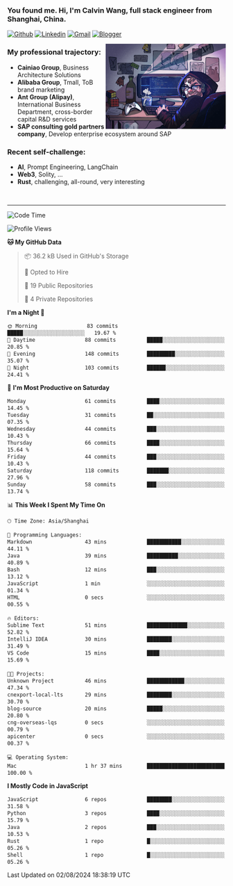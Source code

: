 <!-- Greeting -->
### You found me. Hi, I'm Calvin Wang, full stack engineer from Shanghai, China.

[![Github](https://img.shields.io/badge/-Github-000?style=flat&logo=Github&logoColor=white)](https://github.com/wangjunneil)
[![Linkedin](https://img.shields.io/badge/-LinkedIn-blue?style=flat&logo=Linkedin&logoColor=white)](https://www.linkedin.com/in/wangjunneil/)
[![Gmail](https://img.shields.io/badge/-Gmail-c14438?style=flat&logo=Gmail&logoColor=white)](mailto:wangjunneil@gmail.com)
[![Blogger](https://img.shields.io/badge/-Blogger-gray?style=flat&logo=Blogger&logoColor=white)](https://www.wangjun.dev)

<!--Introduction -->

<img align="right" alt="img" src="https://raw.githubusercontent.com/wangjunneil/wangjunneil/main/imgs/cover_image.png" width="55%" height="auto" />

### My professional trajectory: 
- **Cainiao Group**, Business Architecture Solutions
- **Alibaba Group**, Tmall, ToB brand marketing
- **Ant Group (Alipay)**, International Business Department, cross-border capital R&D services
- **SAP consulting gold partners company**, Develop enterprise ecosystem around SAP
### Recent self-challenge:
- **AI**, Prompt Engineering, LangChain
- **Web3**, Solity, ...
- **Rust**, challenging, all-round, very interesting

<br/>

---
<!-- Your badges -->

<!--START_SECTION:waka-->
![Code Time](http://img.shields.io/badge/Code%20Time-233%20hrs%2030%20mins-blue)

![Profile Views](http://img.shields.io/badge/Profile%20Views-0-blue)

**🐱 My GitHub Data** 

> 📦 36.2 kB Used in GitHub's Storage 
 > 
> 💼 Opted to Hire
 > 
> 📜 19 Public Repositories 
 > 
> 🔑 4 Private Repositories 
 > 
**I'm a Night 🦉** 

```text
🌞 Morning                83 commits          █████░░░░░░░░░░░░░░░░░░░░   19.67 % 
🌆 Daytime                88 commits          █████░░░░░░░░░░░░░░░░░░░░   20.85 % 
🌃 Evening                148 commits         █████████░░░░░░░░░░░░░░░░   35.07 % 
🌙 Night                  103 commits         ██████░░░░░░░░░░░░░░░░░░░   24.41 % 
```
📅 **I'm Most Productive on Saturday** 

```text
Monday                   61 commits          ████░░░░░░░░░░░░░░░░░░░░░   14.45 % 
Tuesday                  31 commits          ██░░░░░░░░░░░░░░░░░░░░░░░   07.35 % 
Wednesday                44 commits          ███░░░░░░░░░░░░░░░░░░░░░░   10.43 % 
Thursday                 66 commits          ████░░░░░░░░░░░░░░░░░░░░░   15.64 % 
Friday                   44 commits          ███░░░░░░░░░░░░░░░░░░░░░░   10.43 % 
Saturday                 118 commits         ███████░░░░░░░░░░░░░░░░░░   27.96 % 
Sunday                   58 commits          ███░░░░░░░░░░░░░░░░░░░░░░   13.74 % 
```


📊 **This Week I Spent My Time On** 

```text
🕑︎ Time Zone: Asia/Shanghai

💬 Programming Languages: 
Markdown                 43 mins             ███████████░░░░░░░░░░░░░░   44.11 % 
Java                     39 mins             ██████████░░░░░░░░░░░░░░░   40.89 % 
Bash                     12 mins             ███░░░░░░░░░░░░░░░░░░░░░░   13.12 % 
JavaScript               1 min               ░░░░░░░░░░░░░░░░░░░░░░░░░   01.34 % 
HTML                     0 secs              ░░░░░░░░░░░░░░░░░░░░░░░░░   00.55 % 

🔥 Editors: 
Sublime Text             51 mins             █████████████░░░░░░░░░░░░   52.82 % 
IntelliJ IDEA            30 mins             ████████░░░░░░░░░░░░░░░░░   31.49 % 
VS Code                  15 mins             ████░░░░░░░░░░░░░░░░░░░░░   15.69 % 

🐱‍💻 Projects: 
Unknown Project          46 mins             ████████████░░░░░░░░░░░░░   47.34 % 
cnexport-local-lts       29 mins             ████████░░░░░░░░░░░░░░░░░   30.70 % 
blog-source              20 mins             █████░░░░░░░░░░░░░░░░░░░░   20.80 % 
cng-overseas-lqs         0 secs              ░░░░░░░░░░░░░░░░░░░░░░░░░   00.79 % 
apicenter                0 secs              ░░░░░░░░░░░░░░░░░░░░░░░░░   00.37 % 

💻 Operating System: 
Mac                      1 hr 37 mins        █████████████████████████   100.00 % 
```

**I Mostly Code in JavaScript** 

```text
JavaScript               6 repos             ████████░░░░░░░░░░░░░░░░░   31.58 % 
Python                   3 repos             ████░░░░░░░░░░░░░░░░░░░░░   15.79 % 
Java                     2 repos             ███░░░░░░░░░░░░░░░░░░░░░░   10.53 % 
Rust                     1 repo              █░░░░░░░░░░░░░░░░░░░░░░░░   05.26 % 
Shell                    1 repo              █░░░░░░░░░░░░░░░░░░░░░░░░   05.26 % 
```




 Last Updated on 02/08/2024 18:38:19 UTC
<!--END_SECTION:waka-->
